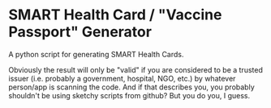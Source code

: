 # SMART Health Card / "Vaccine Passport" Generator

A python script for generating SMART Health Cards.

Obviously the result will only be "valid" if you are considered to be a trusted
issuer (i.e. probably a government, hospital, NGO, etc.) by whatever
person/app is scanning the code. And if that describes you, you probably
shouldn't be using sketchy scripts from github?  But you do you, I guess.

